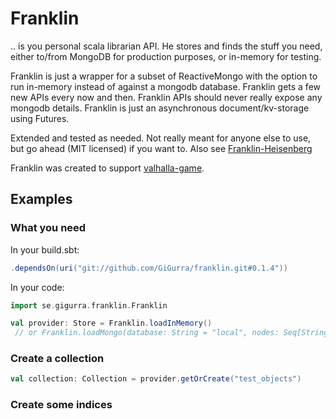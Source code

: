 # Franklin

.. is you personal scala librarian API. He stores and finds the stuff you need, either to/from MongoDB for production purposes, or in-memory for testing. 

Franklin is just a wrapper for a subset of ReactiveMongo with the option to run in-memory instead of against a mongodb database. Franklin gets a few new APIs every now and then. Franklin APIs should never really expose any mongodb details. Franklin is just an asynchronous document/kv-storage using Futures.

Extended and tested as needed. Not really meant for anyone else to use, but go ahead (MIT licensed) if you want to. Also see [Franklin-Heisenberg](https://github.com/gigurra/franklin-heisenberg-bridge)

Franklin was created to support [valhalla-game](https://github.com/saiaku-gaming/valhalla-server).


## Examples

### What you need

In your build.sbt:
```sbt
.dependsOn(uri("git://github.com/GiGurra/franklin.git#0.1.4"))
```
In your code:
```scala
import se.gigurra.franklin.Franklin

val provider: Store = Franklin.loadInMemory()
 // or Franklin.loadMongo(database: String = "local", nodes: Seq[String] = Seq("127.0.0.1:27017"))

```

### Create a collection

```scala
val collection: Collection = provider.getOrCreate("test_objects")
```

### Create some indices

```scala

```


